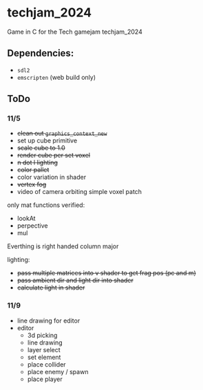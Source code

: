 # techjam_2024

Game in C for the Tech gamejam techjam_2024

## Dependencies:
- `sdl2`
- `emscripten` (web build only)

## ToDo
### 11/5
- ~~clean out `graphics_context_new`~~
- set up cube primitive
- ~~scale cube to 1.0~~
- ~~render cube per set voxel~~
- ~~n dot l lighting~~
- ~~color pallet~~
- color variation in shader
- ~~vertex fog~~
- video of camera orbiting simple voxel patch

only mat functions verified:
- lookAt
- perpective
- mul

Everthing is right handed column major


lighting:
- ~~pass multiple matrices into v shader to get frag pos (pc and m)~~
- ~~pass ambient dir and light dir into shader~~
- ~~calculate light in shader~~

### 11/9
- line drawing for editor
- editor
    - 3d picking
    - line drawing
    - layer select
    - set element
    - place collider
    - place enemy / spawn
    - place player

